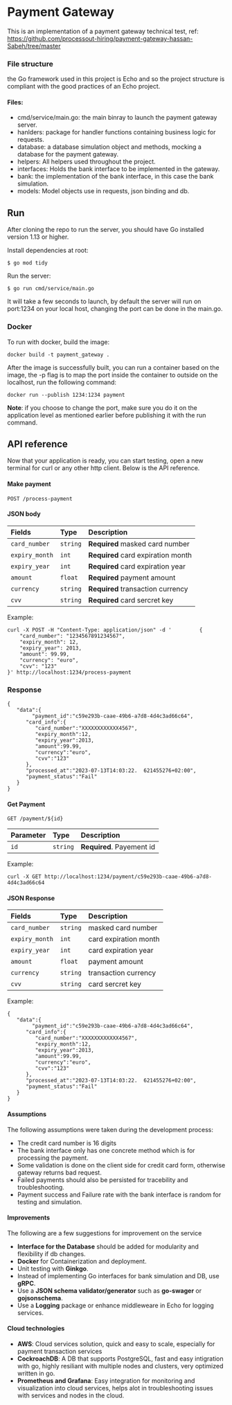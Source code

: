 
# Payment Gateway

This is an implementation of a payment gateway technical test, ref: https://github.com/processout-hiring/payment-gateway-hassan-Sabeh/tree/master

### File structure
the Go framework used in this project is Echo and so the project structure is compliant with the good practices of an Echo project.

#### Files:
- cmd/service/main.go: the main binray to launch the payment gateway server.
- hanlders: package for handler functions containing business logic for requests.
- database: a database simulation object and methods, mocking a database for the payment gateway.
- helpers: All helpers used throughout the project.
- interfaces: Holds the bank interface to be implemented in the gateway.
- bank: the implementation of the bank interface, in this case the bank simulation.
- models: Model objects use in requests, json binding and db.


## Run
After cloning the repo to run the server, you should have Go installed version 1.13 or higher.

Install dependencies at root:

```
$ go mod tidy
```
Run the server:

```
$ go run cmd/service/main.go
```
It will take a few seconds to launch, by default the server will run on port:1234 on your local host, changing the port can be done in the main.go.

### Docker
To run with docker, build the image:

```
docker build -t payment_gateway .
```

After the image is successfully built, you can run a container based on the image, the -p flag is to map the port inside the container to outside on the localhost, run the following command:

```
docker run --publish 1234:1234 payment

```
**Note**: if you choose to change the port, make sure you do it on the application level as mentioned earlier before publishing it with the run command.



## API reference

Now that your application is ready, you can start testing, open a new terminal for curl or any other http client. Below is the API reference.

#### Make payment

`POST /process-payment`

#### JSON body

| Fields | Type     | Description                |
| :-------- | :------- | :------------------------- |
| `card_number` | `string` | **Required**  masked card number |
| `expiry_month` | `int` | **Required**  card expiration month |
| `expiry_year` | `int` |  **Required**  card expiration year |
| `amount` | `float` |  **Required**  payment amount |
| `currency` | `string` |  **Required**  transaction currency |
| `cvv` | `string` |  **Required**  card sercret key |

Example:

    curl -X POST -H "Content-Type: application/json" -d '         {                                     
        "card_number": "1234567891234567",
        "expiry_month": 12,
        "expiry_year": 2013,
        "amount": 99.99,
        "currency": "euro",
        "cvv": "123"
    }' http://localhost:1234/process-payment

### Response

    {
       "data":{
            "payment_id":"c59e293b-caae-49b6-a7d8-4d4c3ad66c64",
          "card_info":{
             "card_number":"XXXXXXXXXXXX4567",
             "expiry_month":12,
             "expiry_year":2013,
             "amount":99.99,
             "currency":"euro",
             "cvv":"123"
          },
          "processed_at":"2023-07-13T14:03:22.  621455276+02:00",
          "payment_status":"Fail"
       }
    }

#### Get Payment

`GET /payment/${id}`

| Parameter | Type     | Description                |
| :-------- | :------- | :------------------------- |
| `id` | `string` | **Required**. Payement id |

Example:

    curl -X GET http://localhost:1234/payment/c59e293b-caae-49b6-a7d8-4d4c3ad66c64

#### JSON Response

| Fields | Type     | Description                |
| :-------- | :------- | :------------------------- |
| `card_number` | `string` |  masked card number |
| `expiry_month` | `int` | card expiration month |
| `expiry_year` | `int` |  card expiration year |
| `amount` | `float` |  payment amount |
| `currency` | `string` |  transaction currency |
| `cvv` | `string` |  card sercret key |

Example:

    {
       "data":{
            "payment_id":"c59e293b-caae-49b6-a7d8-4d4c3ad66c64",
          "card_info":{
             "card_number":"XXXXXXXXXXXX4567",
             "expiry_month":12,
             "expiry_year":2013,
             "amount":99.99,
             "currency":"euro",
             "cvv":"123"
          },
          "processed_at":"2023-07-13T14:03:22.  621455276+02:00",
          "payment_status":"Fail"
       }
    }

#### Assumptions
The following assumptions were taken during the development process:
- The credit card number is 16 digits
- The bank interface only has one concrete method which is for processing the payment.
- Some validation is done on the client side for credit card form, otherwise gateway returns bad request.
- Failed payments should also be persisted for tracebility and troubleshooting.
- Payment success and Failure rate with the bank interface is random for testing and simulation.

#### Improvements
The following are a few suggestions for improvement on the service
- **Interface for the Database** should be added for modularity and flexibility if db changes.
- **Docker** for Containerization and deployment.
- Unit testing with **Ginkgo**.
- Instead of implementing Go interfaces for bank simulation and DB, use **gRPC**.
- Use a **JSON schema validator/generator** such as **go-swager** or **gojsonschema**.
- Use a **Logging** package or enhance middleweare in Echo for logging services.

#### Cloud technologies
- **AWS**: Cloud services solution, quick and easy to scale, especially for payment transaction services
- **CockroachDB**: A DB that supports PostgreSQL, fast and easy intigration with go, highly resiliant with multiple nodes and clusters, very optimized written in go.
- **Prometheus and Grafana**: Easy integration for monitoring and visualization into cloud services, helps alot in troubleshooting issues with services and nodes in the cloud. 
